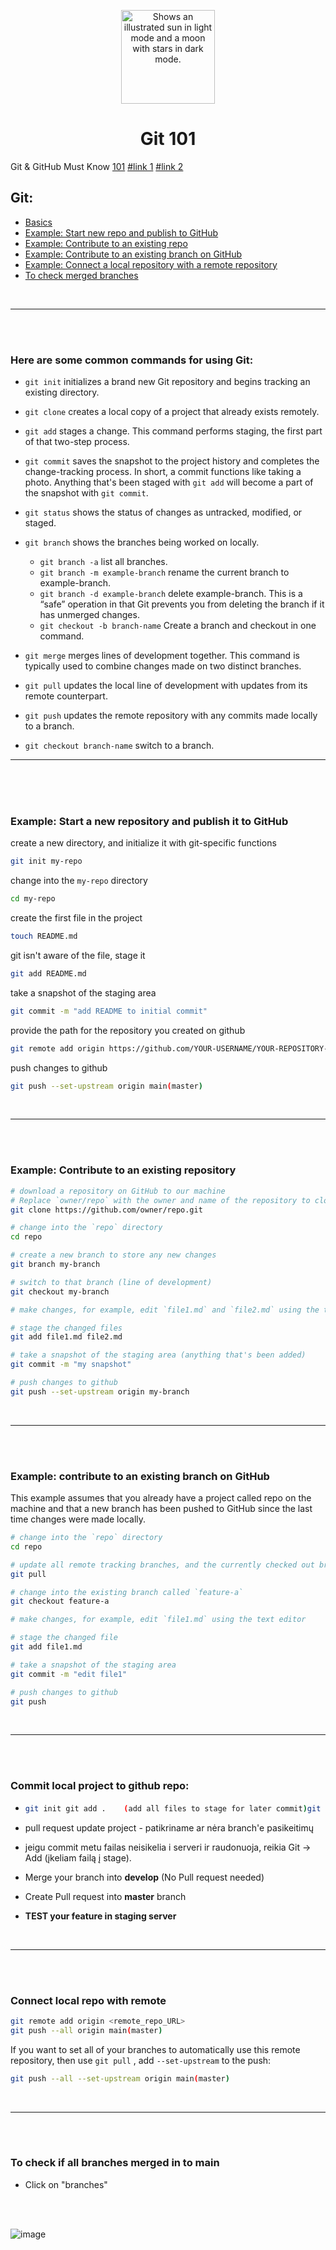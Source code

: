 <p align="center"><img width="150" alt="Shows an illustrated sun in light mode and a moon with stars in dark mode." src="https://git-scm.com/images/logos/downloads/Git-Logo-White.svg"></p>

<h1 align="center">Git 101</h1>

Git & GitHub Must Know [101](https://www.atlassian.com/git/tutorials/setting-up-a-repository) [#link 1](https://dev.to/juni/git-and-github---must-know-commands-to-make-your-first-commit-333c)
[#link 2](https://learn.microsoft.com/en-us/training/modules/intro-to-git/2-exercise-configure-git)

## Git:
  - [Basics](#here-are-some-common-commands-for-using-git)
  - [Example: Start new repo and publish to GitHub](#example-start-a-new-repository-and-publish-it-to-github)
  - [Example: Contribute to an existing repo](#example-contribute-to-an-existing-repository)
  - [Example: Contribute to an existing branch on GitHub](#example-contribute-to-an-existing-branch-on-github)
  - [Example: Connect a local repository with a remote repository](#connect-local-repo-with-remote)
  - [To check merged branches](#to-check-if-all-branches-merged-in-to-main)
<!--   - [If Composer & MySQL Installed](#computer-if-composer--mysql-installed)
  - [Start Project](#computer-start-existing-project)
  - [If something fails](#bangbang-if-project-doesnt-start-properly-try)
 -->
 
<br />
<hr/>
<br />
<br />


### Here are some common commands for using Git:

-  ``git init`` initializes a brand new Git repository and begins tracking an existing directory.

-  ``git clone`` creates a local copy of a project that already exists remotely.

-  ``git add`` stages a change. This command performs staging, the first part of that two-step process.

-  ``git commit`` saves the snapshot to the project history and completes the change-tracking process. In short, a commit functions like taking a photo. Anything that's been staged with ``git add`` will become a part of the snapshot with ``git commit``.

-  ``git status`` shows the status of changes as untracked, modified, or staged.

-  ``git branch`` shows the branches being worked on locally.

    -  ``git branch -a`` list all branches.
    -  ``git branch -m example-branch`` rename the current branch to example-branch.
    -  ``git branch -d example-branch`` delete example-branch. This is a “safe” operation in that Git prevents you from deleting the branch if it has unmerged changes.
    -  ``git checkout -b branch-name`` Create a branch and checkout in one command.

-  ``git merge`` merges lines of development together. This command is typically used to combine changes made on two distinct branches.

-  ``git pull`` updates the local line of development with updates from its remote counterpart.

-  ``git push`` updates the remote repository with any commits made locally to a branch.

-  ``git checkout branch-name``  switch to a branch.

<hr/>
<br />
<br />
<br />

### Example: Start a new repository and publish it to GitHub

  create a new directory, and initialize it with git-specific functions
  ```bash
  git init my-repo
  ```

  change into the `my-repo` directory
  ```bash
  cd my-repo
  ```

  create the first file in the project
  ```bash
  touch README.md
  ```

  git isn't aware of the file, stage it
  ```bash
  git add README.md
  ```

  take a snapshot of the staging area
  ```bash
  git commit -m "add README to initial commit"
  ```

  provide the path for the repository you created on github
  ```bash
  git remote add origin https://github.com/YOUR-USERNAME/YOUR-REPOSITORY-NAME.git
  ```

  push changes to github
  ```bash
  git push --set-upstream origin main(master)
  ```
    
<br />
<hr/>
<br />
<br />

### Example: Contribute to an existing repository

  ```bash
  # download a repository on GitHub to our machine
  # Replace `owner/repo` with the owner and name of the repository to clone
  git clone https://github.com/owner/repo.git

  # change into the `repo` directory
  cd repo

  # create a new branch to store any new changes
  git branch my-branch

  # switch to that branch (line of development)
  git checkout my-branch

  # make changes, for example, edit `file1.md` and `file2.md` using the text editor

  # stage the changed files
  git add file1.md file2.md

  # take a snapshot of the staging area (anything that's been added)
  git commit -m "my snapshot"

  # push changes to github
  git push --set-upstream origin my-branch
  ```
  
<br />
<hr/>
<br />
<br />

### Example: contribute to an existing branch on GitHub
This example assumes that you already have a project called repo on the machine and that a new branch has been pushed to GitHub since the last time changes were made locally.

```bash
# change into the `repo` directory
cd repo

# update all remote tracking branches, and the currently checked out branch
git pull

# change into the existing branch called `feature-a`
git checkout feature-a

# make changes, for example, edit `file1.md` using the text editor

# stage the changed file
git add file1.md

# take a snapshot of the staging area
git commit -m "edit file1"

# push changes to github
git push
```

<br />
<hr/>
<br />
<br />

### Commit local project to github repo:

   - ```bash
     git init git add .    (add all files to stage for later commit)git commit -m "Message to describe commit."
     ```
-  pull request update project - patikriname ar nėra branch'e pasikeitimų
-  jeigu commit metu failas neisikelia i serveri ir raudonuoja, reikia Git -> Add (įkeliam failą į stage).

-  Merge your branch into **develop** (No Pull request needed)
-  Create Pull request into **master** branch
-  **TEST your feature in staging server**

<br />
<hr/>
<br />
<br />

### Connect local repo with remote

```bash
git remote add origin <remote_repo_URL>
git push --all origin main(master)
```

If you want to set all of your branches to automatically use this remote repository, then use ``git pull`` , add ``--set-upstream`` to the push:
```bash
git push --all --set-upstream origin main(master)
```
<br />
<hr/>
<br />
<br />

### To check if all branches merged in to main

- Click on "branches"

<br />
<br />

![image](https://github.com/Gruodis/Git/assets/43164261/de348efc-68b5-41df-b1f4-9bf9b16f2911)

